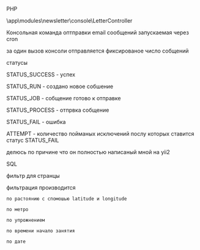 PHP

\app\modules\newsletter\console\LetterController

Консольная команда оптправки email сообщений запускаемая через cron

за один вызов консоли отправляется фиксированое число собщений

статусы

STATUS_SUCCESS - успех

STATUS_RUN - создано новое собшение

STATUS_JOB - собщение готово к отправке

STATUS_PROCESS - отпрвка собщение

STATUS_FAIL - ошибка

ATTEMPT - количество пойманых исключений послу которых ставится статус STATUS_FAIL 

делюсь по причине что он полностью написаный мной на yii2

SQL 

фильтр для странцы 

фильтрация производится 

    по растоянию c спомошью latitude и longitude
        
    по метро
        
    по упрожнением
    
    по времени начало занятия
    
    по дате
    





